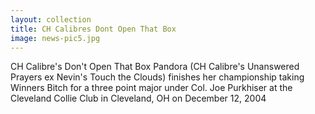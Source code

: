 ```yaml
---
layout: collection
title: CH Calibres Dont Open That Box
image: news-pic5.jpg
---
```

CH Calibre's Don't Open That Box
 Pandora (CH Calibre's Unanswered Prayers ex Nevin's Touch the Clouds) finishes her championship taking Winners Bitch for a three point major under Col. Joe Purkhiser at the Cleveland Collie Club in Cleveland, OH on December 12, 2004
